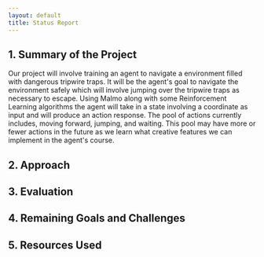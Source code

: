 ```yaml
---
layout: default
title: Status Report
---
```


## 1. Summary of the Project

Our project will involve training an agent to navigate a environment filled with dangerous tripwire traps. It will be the agent's goal to navigate the environment safely which will involve jumping over the tripwire traps as necessary to escape. Using Malmo along with some Reinforcement Learning algorithms the agent will take in a state involving a coordinate as input and will produce an action response. The pool of actions currently includes, moving forward, jumping, and waiting. This pool may have more or fewer actions in the future as we learn what creative features we can implement in the agent's course.

## 2. Approach

## 3. Evaluation

## 4. Remaining Goals and Challenges

## 5. Resources Used
